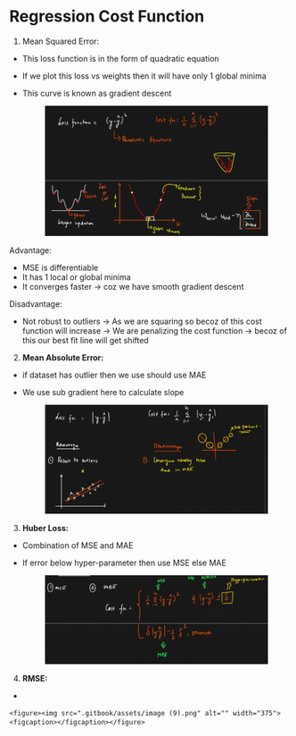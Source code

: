 # Regression Cost Function

1. Mean Squared Error:

* This loss function is in the form of quadratic equation
* If we plot this loss vs weights then it will have only 1 global minima
*   This curve is known as gradient descent

    <figure><img src=".gitbook/assets/image (6) (1).png" alt=""><figcaption></figcaption></figure>

Advantage:

* MSE is differentiable
* It has 1 local or global minima
* It converges faster -> coz we have smooth gradient descent

Disadvantage:

* Not robust to outliers -> As we are squaring so becoz of this cost function will increase -> We are penalizing the cost function -> becoz of this our best fit line will get shifted



2. **Mean Absolute Error:**

* if dataset has outlier then we use should use MAE
*   We use sub gradient here to calculate slope

    <figure><img src=".gitbook/assets/image (7).png" alt=""><figcaption></figcaption></figure>

3. **Huber Loss:**

* Combination of MSE and MAE
*   If error below hyper-parameter then use MSE else MAE

    <figure><img src=".gitbook/assets/image (8).png" alt=""><figcaption></figcaption></figure>

4. **RMSE:**

*

    <figure><img src=".gitbook/assets/image (9).png" alt="" width="375"><figcaption></figcaption></figure>
